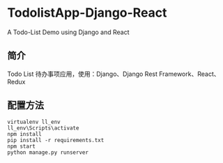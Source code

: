 # TodolistApp-Django-React
A Todo-List Demo using Django and React

## 简介
Todo List 待办事项应用，使用：Django、Django Rest Framework、React、Redux

## 配置方法

```
virtualenv ll_env
ll_env\Scripts\activate
npm install
pip install -r requirements.txt
npm start
python manage.py runserver
```
